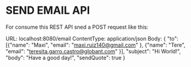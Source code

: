 # SEND EMAIL API
For consume this REST API sned a POST request like this:

URL: localhost:8080/email
ContentType: application/json
Body:
{
  "to": 
  [{"name": "Maxi",
    "email": "maxi.ruiz140@gmail.com"
	},
	{"name": "Tere",
    "email": "teresita.garro.castro@globant.com"
	}],
  "subject": "Hi World!",
  "body": "Have a good day!",
  "sendQuote": true
}
